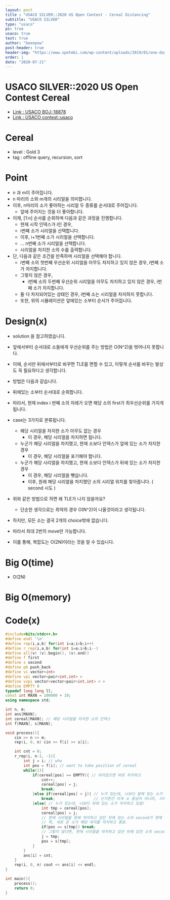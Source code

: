 ```yaml
---
layout: post
title : "USACO SILVER::2020 US Open Contest - Cereal Distancing"
subtitle: "USACO SILVER"
type: "usaco"
ps: true
usaco: true
text: true
author: "beenpow"
post-header: true
header-img: "https://www.spotebi.com/wp-content/uploads/2019/01/one-day-day-one-workout-motivation-spotebi.jpg"
order: 1
date: "2020-07-21"
---
```


# USACO SILVER::2020 US Open Contest Cereal
- [Link : USACO BOJ::18878](https://www.acmicpc.net/problem/18878)
- [Link : USACO contest::usaco](http://usaco.org/index.php?page=open20results)

# Cereal

- level : Gold 3
- tag : offline query, recursion, sort

# Point
- n 과 m이 주어집니다.
- n 마리의 소와 m개의 시리얼을 의미합니다.
- 이후, n마리의 소가 좋아하는 시리얼 두 종류를 순서대로 주어집니다.
  - 앞에 주어지는 것을 더 좋아합니다.
- 이제, [1:n] 순서를 순회하며 다음과 같은 과정을 진행합니다.
  - 현재 시작 인덱스가 i인 경우,
  - i번째 소가 시리얼을 선택합니다.
  - 이후, i+1번째 소가 시리얼을 선택합니다.
  - ...  n번째 소가 시리얼을 선택합니다.
  - 시리얼을 차지한 소의 수를 출력합니다.
- 단, 다음과 같은 조건을 만족하며 시리얼을 선택해야 합니다.
  - i번째 소의 첫번째 우선순위 시리얼을 아무도 차지하고 있지 않은 경우, i번째 소가 차지합니다.
  - 그렇지 않은 경우,
    - i번째 소의 두번째 우선순위 시리얼을 아무도 차지하고 있지 않은 경우, i번째 소가 차지합니다.
  - 둘 다 차지되어있는 상태인 경우, i번째 소는 시리얼을 차지하지 못합니다.
  - 또한, 위의 시뮬레이션은 앞에있는 소부터 순서가 주어집니다.

# Design(x)
- solution 을 참고하였습니다.
- 앞에서부터 순서대로 소들에게 우선순위를 주는 방법은 O(N^2)을 벗어나지 못합니다.
- 이때, 순서만 뒤에서부터로 바꾸면 TLE를 면할 수 있고, 이렇게 순서를 바꾸는 발상도 꼭 필요하다고 생각합니다.
- 방법은 다음과 같습니다.
- 뒤에있는 소부터 순서대로 순회합니다.
- 따라서, 현재 index i 번째 소의 차례가 오면 해당 소의 first가 최우선순위를 가지게 됩니다.
- case는 3가지로 분류됩니다.
  - 해당 시리얼을 차지한 소가 아무도 없는 경우
    - 이 경우, 해당 시리얼을 차지하면 됩니다.
  - 누군가 해당 시리얼을 차지했고, 현재 소보다 인덱스가 앞에 있는 소가 차지한 경우
    - 이 경우, 해당 시리얼을 포기해야 합니다.
  - 누군가 해당 시리얼을 차지했고, 현재 소보다 인덱스가 뒤에 있는 소가 차지한 경우
     - 이 경우, 해당 시리얼을 뺏습니다.
     - 이후, 원래 해당 시리얼을 차지했던 소의 시리얼 위치를 찾아줍니다. ( second 시도 )

- 위와 같은 방법으로 하면 왜 TLE가 나지 않을까요?
  - 단순한 생각으로는 최악의 경우 O(N^2)이 나올것이라고 생각됩니다.
- 하지만, 모든 소는 결국 2개의 choice밖에 없습니다.
- 따라서 최대 2번의 move만 가능합니다.
- 이를 통해, 복잡도는 O(2N)이라는 것을 알 수 있습니다.

# Big O(time)
- O(2N)

# Big O(memory)

# Code(x)

```cpp
#include<bits/stdc++.h>
#define endl '\n'
#define rep(i,a,b) for(int i=a;i<b;i++)
#define r_rep(i,a,b) for(int i=a;i>b;i--)
#define all(v) (v).begin(), (v).end()
#define f first
#define s second
#define pb push_back
#define vi vector<int>
#define vpi vector<pair<int,int> >
#define vvpi vector<vector<pair<int,int> > >
#define EMPTY 0
typedef long long ll;
const int MAXN = 100000 + 10;
using namespace std;

int n, m;
int ans[MAXN];
int cereal[MAXN]; // 해당 시리얼을 차지한 소의 인덱스
int f[MAXN], s[MAXN];

void process(){
    cin >> n >> m;
    rep(i, 0, n) cin >> f[i] >> s[i];

    int cnt = 0;
    r_rep(i, n-1, -1){
        int j = i; // who
        int pos = f[i]; // want to take position of cereal
        while(1){
            if(cereal[pos] == EMPTY){ // 비어있으면 바로 차지하고
                cnt++;
                cereal[pos] = j;
                break;
            }else if(cereal[pos] < j){ // 누가 있는데, 나보다 앞에 있는 소가 차지하고 있으면 포기!
                break;                 // 신기한건 이게 소 중심이 아니라, 시리얼 중심이라는 점. 그래서 second 비벼보지 않음
            }else{ // 누가 있는데, 나보다 뒤에 있는 소가 차지하고 있음!
                int tmp = cereal[pos];
                cereal[pos] = j;
                // 현재 시리얼을 원래 차지하고 있던 뒤에 있는 소의 second가 현재 시리얼 위치였다면 break
                // 즉, 새로 온 소가 해당 위치를 차지하고 종료.
                if(pos == s[tmp]) break;
                // 그렇지 않다면, 현재 시리얼을 차지하고 있던 뒤에 있던 소의 second 위치를 또 탐색해주기.
                j = tmp;
                pos = s[tmp];
            }
        }
        ans[i] = cnt;
    }
    rep(i, 0, n) cout << ans[i] << endl;
}

int main(){
    process();
    return 0;
}
```

